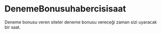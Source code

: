 # DenemeBonusuhabercisisaat
Deneme bonusu veren siteler deneme bonusu vereceği zaman sizi uyaracak bir saat.

